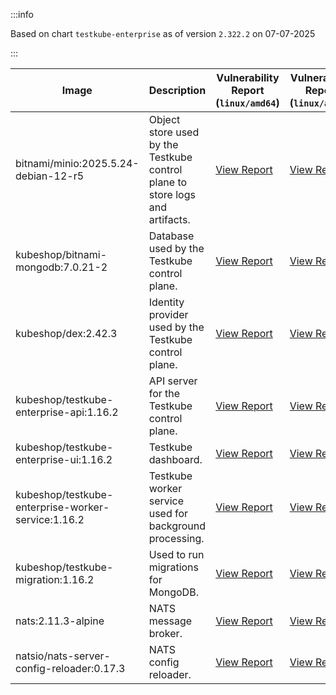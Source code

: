 :::info

Based on chart `testkube-enterprise` as of version `2.322.2` on 07-07-2025

:::

| Image | Description | Vulnerability Report (`linux/amd64`) | Vulnerability Report (`linux/arm64`) | Docker Image |
|-------|-------------|----------------------------------------|----------------------------------------|--------------|
| bitnami/minio:2025.5.24-debian-12-r5 | Object store used by the Testkube control plane to store logs and artifacts. | [View Report](./minio-2025.5.24-debian-12-r5_linux_amd64.md) | [View Report](./minio-2025.5.24-debian-12-r5_linux_arm64.md) | [View Image](https://hub.docker.com/layers/bitnami/minio/2025.5.24-debian-12-r5/images/sha256-b3d51900e846b92f7503ca6be07d2e8c56ebb6a13a60bc71b8777c716c074bcf?context=explore) |
| kubeshop/bitnami-mongodb:7.0.21-2 | Database used by the Testkube control plane. | [View Report](./bitnami-mongodb-7.0.21-2_linux_amd64.md) | [View Report](./bitnami-mongodb-7.0.21-2_linux_arm64.md) | [View Image](https://hub.docker.com/layers/kubeshop/bitnami-mongodb/7.0.21-2/images/sha256-c347474e6488832564a6ce3d1870056f52aa4e7123bb85ce391a60c0b4ecdf18?context=explore) |
| kubeshop/dex:2.42.3 | Identity provider used by the Testkube control plane. | [View Report](./dex-2.42.3_linux_amd64.md) | [View Report](./dex-2.42.3_linux_arm64.md) | [View Image](https://hub.docker.com/layers/kubeshop/dex/2.42.3/images/sha256-db03bd0a7b5d26c4c36034f227f3b16c1d3bdadf3bd56eb23f2ca9c442716cb6?context=explore) |
| kubeshop/testkube-enterprise-api:1.16.2 | API server for the Testkube control plane. | [View Report](./testkube-enterprise-api-1.16.2_linux_amd64.md) | [View Report](./testkube-enterprise-api-1.16.2_linux_arm64.md) | [View Image](https://hub.docker.com/layers/kubeshop/testkube-enterprise-api/1.16.2/images/sha256-4ec6387466121ebfe876dc35e081f0b38a5ba0a7162014586332c558aa606e33?context=explore) |
| kubeshop/testkube-enterprise-ui:1.16.2 | Testkube dashboard. | [View Report](./testkube-enterprise-ui-1.16.2_linux_amd64.md) | [View Report](./testkube-enterprise-ui-1.16.2_linux_arm64.md) | [View Image](https://hub.docker.com/layers/kubeshop/testkube-enterprise-ui/1.16.2/images/sha256-cd28428fcd7aaf2346662fa11b54ab775c915e0c26fc368e708ee90cd2595dea?context=explore) |
| kubeshop/testkube-enterprise-worker-service:1.16.2 | Testkube worker service used for background processing. | [View Report](./testkube-enterprise-worker-service-1.16.2_linux_amd64.md) | [View Report](./testkube-enterprise-worker-service-1.16.2_linux_arm64.md) | [View Image](https://hub.docker.com/layers/kubeshop/testkube-enterprise-worker-service/1.16.2/images/sha256-57aa389d901247a31d77be92fd61f3b77d690dc0795eefc1946005644bb516a9?context=explore) |
| kubeshop/testkube-migration:1.16.2 | Used to run migrations for MongoDB. | [View Report](./testkube-migration-1.16.2_linux_amd64.md) | [View Report](./testkube-migration-1.16.2_linux_arm64.md) | [View Image](https://hub.docker.com/layers/kubeshop/testkube-migration/1.16.2/images/sha256-670ebe176066dbd44893deac48607102a4f714fd863683581d4663a44e609649?context=explore) |
| nats:2.11.3-alpine | NATS message broker. | [View Report](./nats-2.11.3-alpine_linux_amd64.md) | [View Report](./nats-2.11.3-alpine_linux_arm64.md) | [View Image](https://hub.docker.com/layers/library/nats/2.11.3-alpine/images/sha256-f6be324fcee27f2a91178d74f77bb4ba3e5a9d2e72ba7d6871f45d14aadca40a?context=explore) |
| natsio/nats-server-config-reloader:0.17.3 | NATS config reloader. | [View Report](./nats-server-config-reloader-0.17.3_linux_amd64.md) | [View Report](./nats-server-config-reloader-0.17.3_linux_arm64.md) | [View Image](https://hub.docker.com/layers/natsio/nats-server-config-reloader/0.17.3/images/sha256-6798c689cca8a98f34e57db124abe46c81edf9bfb02d54ad85da60d0e41ef592?context=explore) |
